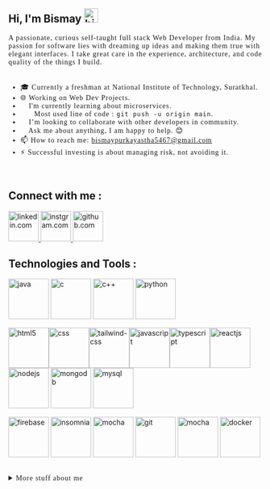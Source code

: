 ## **Hi, I'm Bismay** <img src = "https://user-images.githubusercontent.com/1303154/88677602-1635ba80-d120-11ea-84d8-d263ba5fc3c0.gif" width="28px" height="28px" alt="hi">

<text style = "font-family: Verdana; letter-spacing : 1px; color : ">
A passionate, curious self-taught full stack Web Developer from India. My passion for software lies with dreaming up ideas and making them true with elegant interfaces. I take great care in the experience, architecture, and code quality of the things I build.
</text>
<br /><br />

<ul style = "font-family: Verdana; letter-spacing : 1px">
    <li>🎓 Currently a freshman at National Institute of Technology, Suratkhal.</li>
    <li>🌐 Working on Web Dev Projects.</li>
    <li>🌱 I'm currently learning about microservices.</li>
    <li>🧑‍💻 Most used line of code : <code>git push -u origin main</code>.</li>
    <li>💞 I’m looking to collaborate with other developers in community.</li>
    <li>💬 Ask me about anything, I am happy to help. 😊</li>
    <li>📫 How to reach me: <a href="mailto:bismaypurkayastha5467@gmail.com">bismaypurkayastha5467@gmail.com</a></li>
    <li>⚡ Successful investing is about managing risk, not avoiding it.</li>
</ul>
<br />

## **Connect with me :** 

<a href = "https://www.linkedin.com/in/bismay-purkayastha-4a63a6179/" target = "_blank">
    <img src = "https://img.icons8.com/3d-fluency/256/linkedin.png" alt = "linkedin.com" width="60px">
</a> <a href = "https://www.instagram.com/bismaypurkayastha/" target = "_blank">
    <img src = "https://img.icons8.com/3d-fluency/256/instagram-new.png" alt = "instgram.com" width="60px">
</a> <a href = "https://github.com/Bismay5467" target = "_blank">
    <img src = "https://img.icons8.com/3d-fluency/256/github.png" alt = "github.com" width="60px">
</a>

<br />

## **Technologies and Tools :** 

<img src = "https://img.icons8.com/external-flaticons-flat-flat-icons/256/external-java-computer-programming-flaticons-flat-flat-icons.png" alt = "java" width="80px"> <img src = "https://img.icons8.com/color/256/c-programming.png" alt = "c" width="80px"> <img src = "https://img.icons8.com/color/256/c-plus-plus-logo.png" alt = "c++" width="80px"> <img src = "https://img.icons8.com/color/256/python.png" alt = "python" width="80px">

<img src = "https://img.icons8.com/color/256/html-5.png" alt = "html5" width="80px"><img src = "https://img.icons8.com/fluency/256/css3.png" alt = "css" width="80px"><img src = "https://img.icons8.com/fluency/256/tailwind_css.png" alt = "tailwind-css" width="80px"><img src = "https://img.icons8.com/color/256/javascript.png" alt = "javascript" width="80px"><img src = "https://img.icons8.com/color/256/typescript.png" alt = "typescript" width="80px"><img src = "https://img.icons8.com/office/256/react.png" alt = "reactjs" width="80px"> <img src = "https://img.icons8.com/color/256/nodejs.png" alt = "nodejs" width="80px"> <img src = "https://img.icons8.com/color/256/mongodb.png" alt = "mongodb" width="80px"> <img src = "https://img.icons8.com/color/256/mysql-logo.png" alt = "mysql" width="80px">

<img src = "https://img.icons8.com/color/256/firebase.png" alt = "firebase" width="80px"> <img src = "https://seeklogo.com/images/I/insomnia-logo-A35E09EB19-seeklogo.com.png" alt = "insomnia" width="80px"> <img src = "https://brandslogos.com/wp-content/uploads/images/mocha-logo-1.png" alt = "mocha" width="80px"> <img src = "https://img.icons8.com/color/256/git.png" alt = "git" width="80px"> <img src = "https://cdn-icons-png.flaticon.com/512/906/906324.png" alt = "mocha" width="80px"> <img src = "https://img.icons8.com/color/256/docker.png" alt = "docker" width="80px">

<!-- TODO : UPLOAD RESUME -->

<br />

<details>
    <summary style = "font-family: Verdana; letter-spacing : 1px">More stuff about me</summary>
<br />

## **Profile Visits :**
<br />

![Visitors](https://api.visitorbadge.io/api/visitors?path=https%3A%2F%2Fgithub.com%2FBismay5467&label=VISITORS&labelColor=%23f47201&countColor=%23263759)

<br />

## **Github Stats :**

<br />

[![Bismay's GitHub stats-Dark](https://github-readme-stats.vercel.app/api?username=Bismay5467&show_icons=true&theme=merko#gh-dark-mode-only)](https://github.com/Bismay5467)
[![Bismay's GitHub stats-Light](https://github-readme-stats.vercel.app/api?username=Bismay5467&show_icons=true&theme=default#gh-light-mode-only)](https://github.com/Bismay5467)

<br />

## **Coding Stats :**

<br />

[![Top Langs stats-Dark](https://github-readme-stats.vercel.app/api/top-langs/?username=bismay5467&langs_count=8&layout=compact&theme=merko#gh-dark-mode-only)](https://github.com/Bismay5467)
[![Top Langs stats-Light](https://github-readme-stats.vercel.app/api/top-langs/?username=bismay5467&langs_count=8&layout=compact&theme=default#gh-light-mode-only)](https://github.com/Bismay5467)

</details>




